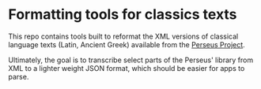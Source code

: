 # Formatting tools for classics texts

This repo contains tools built to reformat the XML versions of classical
language texts (Latin, Ancient Greek) available from the
[Perseus Project](http://www.perseus.tufts.edu/hopper/).

Ultimately, the goal is to transcribe select parts of the Perseus' library
from XML to a lighter weight JSON format, which should be easier for apps
to parse.